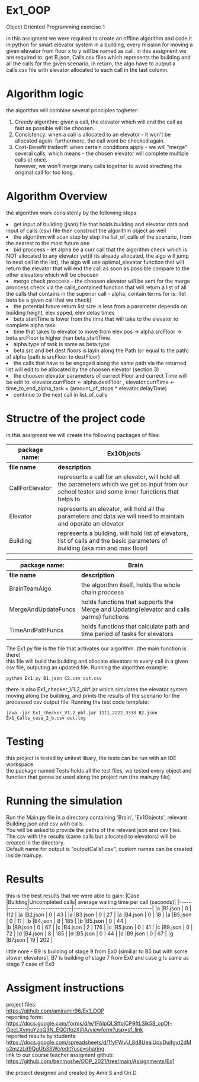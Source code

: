 # Ex1_OOP
Object Oriented Programming exercise 1

in this assigment we were required to create an offline algorithm and code it in python for smart elevator system in a building, every mission for moving a given elevator from floor x to y will be named as call. 
in this assigment we are required to: get B.json, Calls.csv files which represents the building and all the calls for the given scenario, in return, the algo have to output a calls.csv file with elevator allocated to each call in the last column.

# Algorithm logic
the algorithm will combine several principles togheter:  
<o1>
  1. Greedy algorithm: given a call, the elevator which will end the call as fast as possible will be choosen.  
  2. Consistency: when a call is allocated to an elevator - it won't be allocated again. furthermore, the call wont be checked again.  
  3. Cost-Benefit tradeoff: when certain conditions apply - we will "merge" several calls, which means - the chosen elevator will complete multiple calls at once.  
  however, we won't merge many calls together to avoid streching the original call for too long.
</o1>
  
# Algorithm Overview
  
the algorithm work consistenly by the following steps:
<o1>
  <li> get input of building (json) file that holds building and elevator data and input of calls (csv) file then construct the algorithm object as well </li>
  <li> the algorithm will scan step by step the list_of_calls of the scenario, from the nearest to the most future one </li>
  <li> bid proccess - let alpha be a curr call that the algorithm check which is NOT allocated to any elevator yet(if its already allocated, the algo will jump to next call in the list), the algo will use optimal_elevator function that will return the elevator that will end the call as soon as possible compare to the other elevators which will be choosen </li>
  <li> merge check proccess - the choosen elevator will be sent for the merge proccess check via the calls_contained function that will return a list of all the calls that contains in the superior call - alpha, contain terms for is: (let beta be a given call that we check) </li> 
        <o1>
          <li> the potential future return list size is less from a parameter depends on building height, elev spped, elev delay times </li>
          <li> beta startTime is lower from the time that will take to the elevator to complete alpha task  </li>
          <li> time that takes to elevator to move from elev.pos -> alpha.srcFloor -> beta.srcFloor is higher than beta.startTime </li>
          <li> alpha.type of task is same as beta.type </li>
          <li> beta.src and bet.dest floors is layin along the Path (or equal to the path) of alpha (path is srcFloor to destFloor) </li>
       </o1>
  <li> the calls that have to be engaged along the same path via the returned list will edit to be allocated by the choosen elevator (section 3) </li>
  <li> the choosen elevator parameters of currect Floor and currect Time will be edit to: elevator.currFloor <- alpha.destFloor , elevator.currTime <- time_to_end_alpha_task + (amount_of_stops * elevator.delayTime) </li>
  <li> continue to the next call in list_of_calls </li>       
</o1>

# Structre of the project code
in this assigment we will create the following packages of files:

|   package name: |                                                     **Ex1Objects**                                                                                       |
|-----------------|----------------------------------------------------------------------------------------------------------------------------------------------------------|
| **file name**   |      **description**                                                                                                                                     |   
| CallForElevator |      represents a call for an elevator, will hold all the parameters which we get as input from our school tester and some inner functions that helps to |    |                 |         orginize better the data of the call                                                                                                             | 
|    Elevator     |        represents an elevator, will hold all the parameters and data we will need to maintain and operate an elevator                                    |
|   Building      |        represents a building, will hold list of elevators, list of calls and the basic parameters of building (aka min and max floor)                    | 


|   package name:    |                                                  **Brain**                                                                                            |
|--------------------|-------------------------------------------------------------------------------------------------------------------------------------------------------|
| **file name**      |      **description**                                                                                                                                  |   
| BrainTeamAlgo      |       the algorithm itself, holds the whole chain proccess                                                                                            |   
|MergeAndUpdateFuncs |         holds functions that supports the Merge and Updating(elevator and calls parms) functions                                                      |
|TimeAndPathFuncs    |          holds functions that calculate path and time period of tasks for elevators                                                                   |

The Ex1.py file is the file that activates our algorithm. (the main function is there)  
this file will build the building and allocate elevators to every call in a given csv file, outputing an updated file.
Running the algorithm example:
```
python Ex1.py B1.json C2.csv out.csv
```

there is also Ex1_checker_V1.2_obf.jar which simulates the elevator system moving along the building, and prints the results of the scenario for the processed csv output file.
Running the test code template:
```
java -jar Ex1_checker_V1.2_obf.jar 1111,2222,3333 B2.json Ex1_Calls_case_2_b.csv out.log
```

# Testing
this project is tested by unitest libary, the tests can be run with an IDE workspace.  
the package named Tests holds all the test files, we tested every object and function that gonna be used along the project run (the main.py file).

# Running the simulation 
Run the Main.py file in a directory containing 'Brain', 'Ex1Objects', relevant Building json and csv with calls.  
You will be asked to provide the paths of the relevant json and csv files.  
The csv with the results (same calls but allocated to elevators) will be created in the directory.  
Default name for output is "outputCalls1.csv", custom names can be created inside main.py.  

# Results
this is the best results that we were able to gain:
|Case |Building|Uncompleted calls| average waiting time per call (seconds)|
|-----|--------|------------------|---------------------------------|
|a    |B1.json |       0          |       112                       |
|a    |B2.json |       0          |      43                         |
|a    |B3.json |        0         |            27                   |
|a    |B4.json |        0         |      18                         |
|a    |B5.json |        0         |         11                      |
|b    |B4.json |       8          |           185                   |
|b    |B5.json |       0          |               44                |  
|b    |B9.json |       0          |               67                |
|c    |B4.json |       2          |            176                  |
|c    |B5.json |       0          |               41                | 
|c    |B9.json |       0          |               72                |
|d    |B4.json |       8          |             185                 |
|d    |B5.json |       0          |               44                |
|d    |B9.json |       0          |               67                |
|g    |B7.json |       19         |               202               |

little nore - B9 is building of stage 9 from Ex0 (similiar to B5 but with some slower elevators), B7 is building of stage 7 from Ex0 and case g is same as stage 7 case of Ex0

# Assigment instructions

project files:  
https://github.com/amiramir96/Ex1_OOP  
reporting form:  
https://docs.google.com/forms/d/e/1FAIpQLSffojCP9ftLSlk58_opDf-OpcLXvmuYzoQ3N_EQGtfozXjfjA/viewform?usp=sf_link  
reported results by students:  
https://docs.google.com/spreadsheets/d/1fyFWvU_8d8UeaiUdyDujfgvt2dMs2mzzLd9QgUb33Wc/edit?usp=sharing  
link to our course teacher assigment github:  
https://github.com/benmoshe/OOP_2021/tree/main/Assignments/Ex1  

the project designed and created by Amir.S and Ori.D
